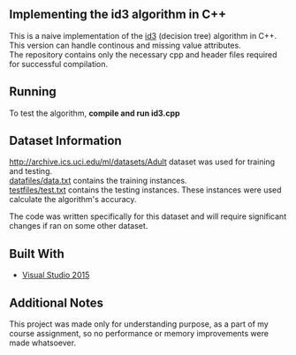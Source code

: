 ## Implementing the id3 algorithm in C++

This is a naive implementation of the [id3](https://en.wikipedia.org/wiki/ID3_algorithm) (decision tree) algorithm in C++.  
This version can handle continous and missing value attributes.   
The repository contains only the necessary cpp and header files required for successful compilation.  

Running
------
To test the algorithm, **compile and run id3.cpp**

Dataset Information
------
http://archive.ics.uci.edu/ml/datasets/Adult dataset was used for training and testing.  
[datafiles/data.txt](https://github.com/sanchit199617/id3/blob/master/datafiles/data.txt) contains the training instances.  
[testfiles/test.txt](https://github.com/sanchit199617/id3/blob/master/testfiles/test.txt) contains the testing instances. These instances were used calculate the algorithm's accuracy.  

The code was written specifically for this dataset and will require significant changes if ran on some other dataset. 

Built With
------
* [Visual Studio 2015](https://www.visualstudio.com/)

Additional Notes
------
This project was made only for understanding purpose, as a part of my course assignment, 
so no performance or memory improvements were made whatsoever.  
